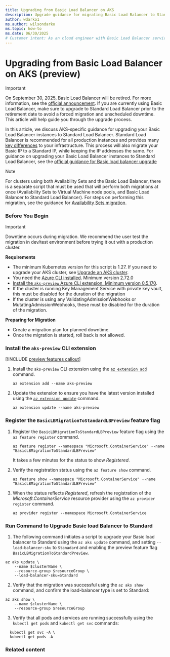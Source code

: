 ```yaml
---
title: Upgrading from Basic Load Balancer on AKS
description: Upgrade guidance for migrating Basic Load Balancer to Standard Load Balancer on AKS.
author: wdarko1
ms.author: wilsondarko
ms.topic: how-to
ms.date: 06/30/2025
# Customer intent: As an cloud engineer with Basic Load Balancer services, I need guidance and direction on migrating my workloads off Basic to Standard SKUs
---
```


# Upgrading from Basic Load Balancer on AKS (preview)

>[!Important]
>On September 30, 2025, Basic Load Balancer will be retired. For more information, see the [official announcement](https://azure.microsoft.com/updates/azure-basic-load-balancer-will-be-retired-on-30-september-2025-upgrade-to-standard-load-balancer/). If you are currently using Basic Load Balancer, make sure to upgrade to Standard Load Balancer prior to the retirement date to avoid a forced migration and unscheduled downtime. This article will help guide you through the upgrade process. 

In this article, we discuss AKS-specific guidance for upgrading your Basic Load Balancer instances to Standard Load Balancer. Standard Load Balancer is recommended for all production instances and provides many [key differences](/azure/load-balancer/load-balancer-basic-upgrade-guidance#basic-load-balancer-sku-vs-standard-load-balancer-sku) to your infrastructure.
This process will also migrate your Basic IP to a Standard IP, while keeping the IP addresses the same. For guidance on upgrading your Basic Load Balancer instances to Standard Load Balancer, see the [official guidance for Basic load balancer upgrade][load-balancer-upgrade-guidance]

>[!Note]
>For clusters using both Availability Sets and the Basic Load Balancer, there is a separate script that must be used that will perform both migrations at once (Availability Sets to Virtual Machine node pools, and Basic Load Balancer to Standard Load Balancer). For steps on performing this migration, see the guidance for [Availability Sets migration][availability-sets].

### Before You Begin

>[!Important]
>Downtime occurs during migration. We recommend the user test the migration in dev/test environment before trying it out with a production cluster.

**Requirements**
- The minimum Kubernetes version for this script is 1.27. If you need to upgrade your AKS cluster, see [Upgrade an AKS cluster](./upgrade-aks-cluster.md#upgrade-an-aks-cluster).
- You need the [Azure CLI installed](/cli/azure/install-azure-cli). Minimum version 2.72.0
- [Install the `aks-preview` Azure CLI extension.  Minimum version 0.5.170](#install-the-aks-preview-cli-extension).
- If the cluster is running Key Management Service with private key vault, this must be disabled for the duration of the migration
- If the cluster is using any ValidatingAdmissionWebhooks or MutatingAdmissionWebhooks, these must be disabled for the duration of the migration.

**Preparing for Migration**
- Create a migration plan for planned downtime.
- Once the migration is started, roll back is not allowed.

### Install the `aks-preview` CLI extension

[!INCLUDE [preview features callout](~/reusable-content/ce-skilling/azure/includes/aks/includes/preview/preview-callout.md)]

1. Install the `aks-preview` CLI extension using the [`az extension add`][az-extension-add] command.

    ```azurecli-interactive
    az extension add --name aks-preview
    ```

2. Update the extension to ensure you have the latest version installed using the [`az extension update`][az-extension-update] command.

    ```azurecli-interactive
    az extension update --name aks-preview
    ```


### Register the `BasicLBMigrationToStandardLBPreview` feature flag

1. Register the `BasicLBMigrationToStandardLBPreview` feature flag using the `az feature register` command.

    ```azurecli-interactive
    az feature register --namespace "Microsoft.ContainerService" --name "BasicLBMigrationToStandardLBPreview"
    ```

    It takes a few minutes for the status to show *Registered*.

2. Verify the registration status using the `az feature show` command.

    ```azurecli-interactive
    az feature show --namespace "Microsoft.ContainerService" --name "BasicLBMigrationToStandardLBPreview"
    ```

3. When the status reflects *Registered*, refresh the registration of the *Microsoft.ContainerService* resource provider using the `az provider register` command.

    ```azurecli-interactive
    az provider register --namespace Microsoft.ContainerService
    ```

### Run Command to Upgrade Basic load Balancer to Standard

1. The following command initiates a script to upgrade your Basic load balancer to Standard using the `az aks update` command, and setting `--load-balancer-sku` to `Stanadard` and enabling the preview feature flag `BasicLBMigrationToStandardPreview`.

```azurecli-interactive
az aks update \
    --name $clusterName \
    --resource-group $resourceGroup \
    --load-balancer-sku=Standard 
```

2. Verify that the migration was successful using the `az aks show` command, and confirm the load-balancer type is set to Standard:
```azurecli-interactive
az aks show \
    --name $clusterName \
    --resource-group $resourceGroup
```

3. Verify that all pods and services are running successfully using the `kubectl get pods` and `kubectl get svc` commands:
```azurecli-interactive
  kubectl get svc -A \
  kubectl get pods -A
```
   

### Related content

<!-- LINKS - internal -->

[az-aks-create]: /cli/azure/aks#az_aks_create
[az-aks-update]: /cli/azure/aks#az_aks_update
[install-azure-cli]: /cli/azure/install-azure-cli
[az-extension-add]: /cli/azure/extension#az-extension-add
[az-extension-update]: /cli/azure/extension#az-extension-update
[load-balancer-upgrade-guidance]: /azure/load-balancer/load-balancer-basic-upgrade-guidance
[load-balancer-basic-vs-standard]: azure/load-balancer/load-balancer-basic-upgrade-guidance#basic-load-balancer-sku-vs-standard-load-balancer-sku
[availability-sets]: availability-sets-on-aks.md
[More information on Virtual Machine node pools]: virtual-machines-node-pools.md
